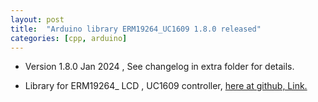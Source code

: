 ```yaml
---
layout: post
title:  "Arduino library ERM19264_UC1609 1.8.0 released"
categories: [cpp, arduino]
---
```


* Version 1.8.0 Jan 2024 , See changelog in extra folder for details.
	
* Library for ERM19264_ LCD , UC1609 controller, [here at github, Link.](https://github.com/gavinlyonsrepo/ERM19264_UC1609)


